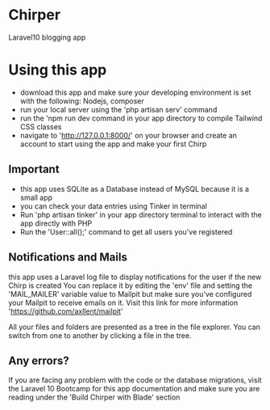 # Chirper

 Laravel10 blogging app


# Using this app

- download this app and make sure your developing environment is set with the following: Nodejs, composer
-  run your local server using the 'php artisan serv' command
- run the 'npm run dev command in your app directory to compile Tailwind CSS classes
-  navigate to 'http://127.0.0.1:8000/' on your browser and create an account to start using the app and make your first Chirp

## Important
- this app uses SQLite as a Database instead of MySQL because it is a small app
- you can check your data entries using Tinker in terminal
- Run 'php artisan tinker' in your app directory terminal to interact with the app directly with PHP
- Run the 'User::all();' command to get all users you've registered 

## Notifications and Mails
this app uses a Laravel log file to display notifications for the user if the new Chirp is created
     You can replace it by editing the 'env' file and setting the 'MAIL_MAILER' variable value to Mailpit but make sure you've configured your Mailpit
     to receive emails on it. Visit this link for more information 'https://github.com/axllent/mailpit'

All your files and folders are presented as a tree in the file explorer. You can switch from one to another by clicking a file in the tree.

## Any errors?
If you are facing any problem with the code or the database migrations, visit the Laravel 10 Bootcamp for this app documentation 
 and make sure you are reading under the 'Build Chirper with Blade' section
